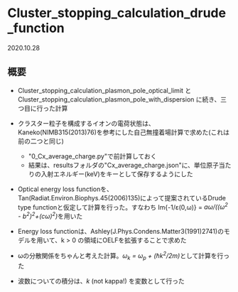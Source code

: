 # Cluster_stopping_calculation_drude_function

2020.10.28

## 概要

- Cluster_stopping_calculation_plasmon_pole_optical_limit と Cluster_stopping_calculation_plasmon_pole_with_dispersion に続き、三つ目に行った計算

- クラスター粒子を構成するイオンの電荷状態は、Kaneko(NIMB315(2013)76)を参考にした自己無撞着場計算で求めた(これは前の二つと同じ)
  - "0_Cx_average_charge.py"で前計算しておく
  - 結果は、resultsフォルダの"Cx_average_charge.json"に、単位原子当たりの入射エネルギー(keV)をキーとして保存するようにした

- Optical energy loss functionを、 Tan(Radiat.Environ.Biophys.45(2006)135)によって提案されているDrude type functionと仮定して計算を行った。すなわち Im{-1/ε(0,ω)} = <i>aω/((ω<sup>2</sup> - b<sup>2</sup>)<sup>2</sup>+(cω)<sup>2</sup>)</i>を用いた

- Energy loss functionは、Ashley(J.Phys.Condens.Matter3(1991)2741)のモデルを用いて、k > 0 の領域にOELFを拡張することで求めた

- ωの分散関係をちゃんと考えた計算。<i>ω<sub>k</sub> = ω<sub>p</sub> + (ℏk<sup>2</sup>/2m)</i>として計算を行った

- 波数についての積分は、<i>k</i> (not kappa!) を変数として行った
